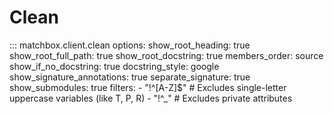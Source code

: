 # Clean

::: matchbox.client.clean
    options:
        show_root_heading: true
        show_root_full_path: true
        show_root_docstring: true
        members_order: source
        show_if_no_docstring: true
        docstring_style: google
        show_signature_annotations: true
        separate_signature: true
        show_submodules: true
        filters:
            - "!^[A-Z]$"  # Excludes single-letter uppercase variables (like T, P, R)
            - "!^_"       # Excludes private attributes
